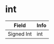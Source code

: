 # int

<table><thead><tr><th>Field</th><th>Info</th></tr></thead><tbody>
<tr><td>Signed Int</td><td>int</td></tr>
</tbody></table>